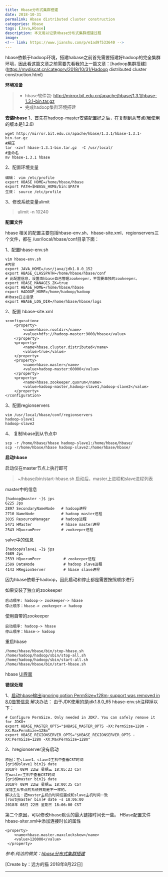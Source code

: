 ```yaml
---
title: Hbase分布式集群搭建
date: 2018-10-31
permalink: Hbase distributed cluster construction
categories: Hbase
tags: [Java,Hbase]
description: 本文用以记录Hbase分布式集群搭建过程
image: 
<!-- link: https://www.jianshu.com/p/e1ad9f533640 -->
---
```

<p class="description"></p>


hbase依赖于hadoop环境，搭建habase之前首先需要搭建好hadoop的完全集群环境，因此看这篇文章之前需要先看我的上一篇文章：[hadoop集群搭建](https://mydiscat.cn/category/2018/10/31/Hadoop distributed cluster construction.html)

**环境准备**
>* hbase软件包: http://mirror.bit.edu.cn/apache/hbase/1.3.1/hbase-1.3.1-bin.tar.gz
>* 完成hadoop集群环境搭建

**安装hbase**
1、首先在hadoop-master安装配置好之后，在复制到从节点(我使用的版本是1.2.6)
```
wget http://mirror.bit.edu.cn/apache/hbase/1.3.1/hbase-1.3.1-bin.tar.gz
#解压
tar -xzvf hbase-1.3.1-bin.tar.gz  -C /usr/local/
#重命名 
mv hbase-1.3.1 hbase
```

<!-- more -->

2、配置环境变量
```
编辑： vim /etc/profile
export HBASE_HOME=/home/hbase/hbase
export PATH=$HBASE_HOME/bin:$PATH
生效： source /etc/profile
```


3、修改系统变量ulimit
>ulimit -n 10240

**配置文件**

hbase 相关的配置主要包括hbase-env.sh、hbase-site.xml、regionservers三个文件，都在 /usr/local/hbase/conf目录下面：

1、配置hbase-env.sh
```
vim hbase-env.sh
#内容
export JAVA_HOME=/usr/java/jdk1.8.0_152
export HBASE_CLASSPATH=/home/hbase/hbase/conf
# 此配置信息，设置由hbase自己管理zookeeper，不需要单独的zookeeper。
export HBASE_MANAGES_ZK=true
export HBASE_HOME=/home/hbase/hbase
export HADOOP_HOME=/home/hadoop/hadoop
#Hbase日志目录
export HBASE_LOG_DIR=/home/hbase/hbase/logs
```
2、配置 hbase-site.xml
```
<configuration>
    <property>
        <name>hbase.rootdir</name>
        <value>hdfs://hadoop-master:9000/hbase</value>
    </property>
    <property>
        <name>hbase.cluster.distributed</name>
        <value>true</value>
    </property>
    <property>
        <name>hbase.master</name>
        <value>hadoop-master:60000</value>
    </property>
    <property>
        <name>hbase.zookeeper.quorum</name>
        <value>hadoop-master,hadoop-slave1,hadoop-slave2</value>
    </property>
</configuration>
```
3、配置regionservers
```
vim /usr/local/hbase/conf/regionservers
hadoop-slave1
hadoop-slave2
```
4、 复制hbase到从节点中
```
scp -r /home/hbase/hbase hadoop-slave1:/home/hbase/hbase/
scp -r/home/hbase/hbase hadoop-slave2:/home/hbase/hbase/

```
**启动hbase**

启动仅在master节点上执行即可
>~/hbase/bin/start-hbase.sh
启动后，master上进程和slave进程列表

master中的信息
```
[hadoop@master ~]$ jps
6225 Jps
2897 SecondaryNameNode   # hadoop进程
2710 NameNode            # hadoop master进程
3035 ResourceManager     # hadoop进程
5471 HMaster             # hbase master进程
2543 HQuorumPeer         # zookeeper进程
```
salve中的信息
```
[hadoop@slave1 ~]$ jps
4689 Jps
2533 HQuorumPeer          # zookeeper进程
2589 DataNode             # hadoop slave进程
4143 HRegionServer        # hbase slave进程
```
因为hbase依赖于hadoop，因此启动和停止都是需要按照顺序进行

如果安装了独立的zookeeper
```
启动顺序: hadoop-> zookeeper-> hbase
停止顺序：hbase-> zookeeper-> hadoop
```
使用自带的zookeeper
```
启动顺序: hadoop-> hbase
停止顺序：hbase-> hadoop
```
重启hbase
```
/home/hbase/hbase/bin/stop-hbase.sh
/home/hadoop/hadoop/sbin/stop-all.sh 
/home/hadoop/hadoop/sbin/start-all.sh 
/home/hbase/hbase/bin/start-hbase.sh
```
hbase [UI界面](http://172.16.81.8:16010)

**错误处理**

1、[启动hbase输出ignoring option PermSize=128m; support was removed in 8.0告警信息](https://www.cnblogs.com/ThinkVenus/p/8042743.html)
解决办法：
由于JDK使用的是jdk1.8.0_65
hbase-env.sh注释掉以下：
```
# Configure PermSize. Only needed in JDK7. You can safely remove it for JDK8+
export HBASE_MASTER_OPTS="$HBASE_MASTER_OPTS -XX:PermSize=128m -XX:MaxPermSize=128m"
export HBASE_REGIONSERVER_OPTS="$HBASE_REGIONSERVER_OPTS -XX:PermSize=128m -XX:MaxPermSize=128m"
```
2、hregionserver没有启动
```
原因：在slave1、slave2主机中查看CST时间 
[grid@slave1 bin]$ date 
2018年 08月 22日 星期三 18:05:23 CST
在master主机中查看CST时间 
[grid@master bin]$ date 
2018年 08月 22日 星期三 18:00:35 CST
没错主从节点的系统日期是不一样的。 
解决方法：把master主机的时间设置成和slave主机时间一致 
[root@master bin]# date -s 18:06:00
2018年 08月 22日 星期三 18:06:00 CST
```
第二个原因，可以修改hbase默认的最大链接时间长一些。
HBase配置文件hbase-siter.xml中添加连接时长的属性
```
<property>
    <name>hbase.master.maxclockskew</name>
    <value>120000</value>
 </property>
```
*参考:纯洁的微笑：[hbase分布式集群搭建](https://www.cnblogs.com/ityouknow/p/7343996.html)*

[Create by：远方的猫  2018年8月22日]

<hr />

